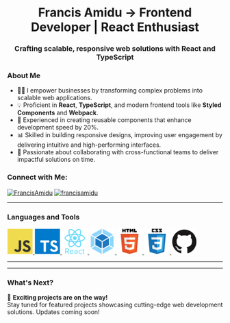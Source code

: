 <h1 align="center">Francis Amidu -> Frontend Developer | React Enthusiast</h1>
<h3 align="center">Crafting scalable, responsive web solutions with React and TypeScript</h3>

### About Me
- 👨‍💻 I empower businesses by transforming complex problems into scalable web applications.
- 💡 Proficient in **React**, **TypeScript**, and modern frontend tools like **Styled Components** and **Webpack**.
- 🎯 Experienced in creating reusable components that enhance development speed by 20%.
- 📊 Skilled in building responsive designs, improving user engagement by delivering intuitive and high-performing interfaces.
- 🤝 Passionate about collaborating with cross-functional teams to deliver impactful solutions on time.

### Connect with Me:
<p align="left">
<a href="https://twitter.com/iamfrancisamidu" target="blank"><img align="center" src="https://raw.githubusercontent.com/rahuldkjain/github-profile-readme-generator/master/src/images/icons/Social/twitter.svg" alt="FrancisAmidu" height="30" width="40" /></a>
<a href="https://linkedin.com/in/francis-amidu-frontend-developer" target="blank"><img align="center" src="https://raw.githubusercontent.com/rahuldkjain/github-profile-readme-generator/master/src/images/icons/Social/linked-in-alt.svg" alt="francisamidu" height="30" width="40" /></a>
</p>

---

### Languages and Tools
<p align="left">
<a href="https://developer.mozilla.org/en-US/docs/Web/JavaScript" target="_blank" rel="noreferrer">
  <img src="https://raw.githubusercontent.com/devicons/devicon/master/icons/javascript/javascript-original.svg" alt="javascript" width="60" height="60"/>
</a> 
<a href="https://www.typescriptlang.org/" target="_blank" rel="noreferrer">
  <img src="https://raw.githubusercontent.com/devicons/devicon/master/icons/typescript/typescript-original.svg" alt="typescript" width="60" height="60"/>
</a>
<a href="https://reactjs.org/" target="_blank" rel="noreferrer">
  <img src="https://raw.githubusercontent.com/devicons/devicon/master/icons/react/react-original-wordmark.svg" alt="react" width="60" height="60"/>
</a>
<a href="https://webpack.js.org/" target="_blank" rel="noreferrer">
  <img src="https://raw.githubusercontent.com/devicons/devicon/master/icons/webpack/webpack-original.svg" alt="webpack" width="60" height="60"/>
</a>
<a href="https://developer.mozilla.org/en-US/docs/Web/HTML" target="_blank" rel="noreferrer">
  <img src="https://raw.githubusercontent.com/devicons/devicon/master/icons/html5/html5-original-wordmark.svg" alt="html" width="60" height="60"/>
</a>
<a href="https://developer.mozilla.org/en-US/docs/Web/CSS" target="_blank" rel="noreferrer">
  <img src="https://raw.githubusercontent.com/devicons/devicon/master/icons/css3/css3-original-wordmark.svg" alt="css" width="60" height="60"/>
</a>
<a href="https://github.com/" target="_blank" rel="noreferrer">
  <img src="https://raw.githubusercontent.com/devicons/devicon/master/icons/github/github-original.svg" alt="github" width="60" height="60"/>
</a>
</p>

---

<!-- ### Featured Projects

- **Reusable React Components Library**  
  - **GitHub**: [Reusable-React-Library](https://github.com/francisamidu/reusable-react-library)  
  - Developed a reusable component library shared across multiple projects, reducing development time by 20%.  

- **Performance-Optimized E-commerce Platform**  
  - **GitHub**: [Ecommerce-Frontend](https://github.com/francisamidu/ecommerce-frontend)  
  - Delivered a mobile-first e-commerce website with optimized load times and an intuitive UI/UX, improving user engagement by 25%.

- **Portfolio Website with Styled Components**  
  - **GitHub**: [Personal-Portfolio](https://github.com/francisamidu/personal-portfolio)  
  - Built a personal portfolio to showcase projects using React and Styled Components. -->

---

### What's Next?
🚀 **Exciting projects are on the way!**  
Stay tuned for featured projects showcasing cutting-edge web development solutions. Updates coming soon!
